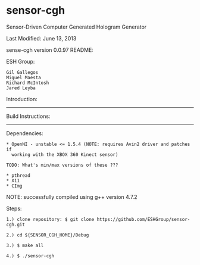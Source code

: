 sensor-cgh
==========

Sensor-Driven Computer Generated Hologram Generator

Last Modified: June 13, 2013

sense-cgh version 0.0.97 README:
 
ESH Group:

	Gil Gallegos
	Miguel Maesta
	Richard McIntosh
	Jared Leyba
	
Introduction:
******************************************************************************


Build Instructions:
******************************************************************************

Dependencies:
	
	* OpenNI - unstable <= 1.5.4 (NOTE: requires Avin2 driver and patches if 
	  working with the XBOX 360 Kinect sensor)
	
	TODO: What's min/max versions of these ???

	* pthread
	* X11
	* CImg


NOTE: successfully compiled using g++ version 4.7.2

Steps:

	1.) clone repository: $ git clone https://github.com/ESHGroup/sensor-cgh.git

	2.) cd ${SENSOR_CGH_HOME}/Debug

	3.) $ make all

	4.) $ ./sensor-cgh


